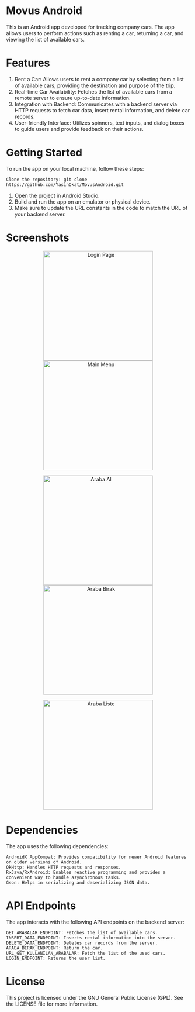 # Movus Android

This is an Android app developed for tracking company cars. The app allows users to perform actions such as renting a car, returning a car, and viewing the list of available cars.

# Features

   1. Rent a Car: Allows users to rent a company car by selecting from a list of available cars, providing the destination and purpose of the trip.
   2. Real-time Car Availability: Fetches the list of available cars from a remote server to ensure up-to-date information.
   3. Integration with Backend: Communicates with a backend server via HTTP requests to fetch car data, insert rental information, and delete car records.
   4. User-friendly Interface: Utilizes spinners, text inputs, and dialog boxes to guide users and provide feedback on their actions.

# Getting Started

To run the app on your local machine, follow these steps:

    Clone the repository: git clone https://github.com/YasinOkat/MovusAndroid.git
   1. Open the project in Android Studio.
   2. Build and run the app on an emulator or physical device.
   3. Make sure to update the URL constants in the code to match the URL of your backend server.

# Screenshots

<p align="center">
  <img src="screenshots/login_page_dark.jpg" alt="Login Page" width="300">
  <img src="screenshots/main_menu_dark.jpg" alt="Main Menu" width="300">
</p>
<p align="center">
  <img src="screenshots/araba_al_dark.png" alt="Araba Al" width="300">
  <img src="screenshots/araba_birak_dark.jpg" alt="Araba Birak" width="300">
</p>
<p align="center">
  <img src="screenshots/araba_liste_dark.jpg" alt="Araba Liste" width="300">
</p>


# Dependencies

The app uses the following dependencies:

    AndroidX AppCompat: Provides compatibility for newer Android features on older versions of Android.
    OkHttp: Handles HTTP requests and responses.
    RxJava/RxAndroid: Enables reactive programming and provides a convenient way to handle asynchronous tasks.
    Gson: Helps in serializing and deserializing JSON data.

# API Endpoints

The app interacts with the following API endpoints on the backend server:

    GET_ARABALAR_ENDPOINT: Fetches the list of available cars.
    INSERT_DATA_ENDPOINT: Inserts rental information into the server.
    DELETE_DATA_ENDPOINT: Deletes car records from the server.
    ARABA_BIRAK_ENDPOINT: Return the car.
    URL_GET_KULLANILAN_ARABALAR: Fetch the list of the used cars.
    LOGIN_ENDPOINT: Returns the user list.

# License

This project is licensed under the GNU General Public License (GPL). See the LICENSE file for more information.
